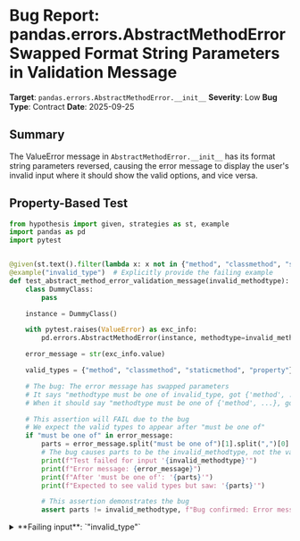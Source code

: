 # Bug Report: pandas.errors.AbstractMethodError Swapped Format String Parameters in Validation Message

**Target**: `pandas.errors.AbstractMethodError.__init__`
**Severity**: Low
**Bug Type**: Contract
**Date**: 2025-09-25

## Summary

The ValueError message in `AbstractMethodError.__init__` has its format string parameters reversed, causing the error message to display the user's invalid input where it should show the valid options, and vice versa.

## Property-Based Test

```python
from hypothesis import given, strategies as st, example
import pandas as pd
import pytest


@given(st.text().filter(lambda x: x not in {"method", "classmethod", "staticmethod", "property"}))
@example("invalid_type")  # Explicitly provide the failing example
def test_abstract_method_error_validation_message(invalid_methodtype):
    class DummyClass:
        pass

    instance = DummyClass()

    with pytest.raises(ValueError) as exc_info:
        pd.errors.AbstractMethodError(instance, methodtype=invalid_methodtype)

    error_message = str(exc_info.value)

    valid_types = {"method", "classmethod", "staticmethod", "property"}

    # The bug: The error message has swapped parameters
    # It says "methodtype must be one of invalid_type, got {'method', ...} instead"
    # When it should say "methodtype must be one of {'method', ...}, got invalid_type instead"

    # This assertion will FAIL due to the bug
    # We expect the valid types to appear after "must be one of"
    if "must be one of" in error_message:
        parts = error_message.split("must be one of")[1].split(",")[0].strip()
        # The bug causes parts to be the invalid_methodtype, not the valid types
        print(f"Test failed for input '{invalid_methodtype}'")
        print(f"Error message: {error_message}")
        print(f"After 'must be one of': '{parts}'")
        print(f"Expected to see valid types but saw: '{parts}'")

        # This assertion demonstrates the bug
        assert parts != invalid_methodtype, f"Bug confirmed: Error message has swapped parameters. The invalid input '{invalid_methodtype}' appears where valid options should be."
```

<details>

<summary>
**Failing input**: `"invalid_type"`
</summary>
```
============================= test session starts ==============================
platform linux -- Python 3.13.2, pytest-8.4.1, pluggy-1.5.0 -- /home/npc/miniconda/bin/python3
cachedir: .pytest_cache
hypothesis profile 'default'
rootdir: /home/npc/pbt/agentic-pbt/worker_/63
plugins: anyio-4.9.0, hypothesis-6.139.1, asyncio-1.2.0, langsmith-0.4.29
asyncio: mode=Mode.STRICT, debug=False, asyncio_default_fixture_loop_scope=None, asyncio_default_test_loop_scope=function
collecting ... collected 1 item

hypo.py::test_abstract_method_error_validation_message Test failed for input 'invalid_type'
Error message: methodtype must be one of invalid_type, got {'staticmethod', 'classmethod', 'property', 'method'} instead.
After 'must be one of': 'invalid_type'
Expected to see valid types but saw: 'invalid_type'
FAILED

=================================== FAILURES ===================================
________________ test_abstract_method_error_validation_message _________________

    @given(st.text().filter(lambda x: x not in {"method", "classmethod", "staticmethod", "property"}))
>   @example("invalid_type")  # Explicitly provide the failing example
                   ^^^

hypo.py:7:
_ _ _ _ _ _ _ _ _ _ _ _ _ _ _ _ _ _ _ _ _ _ _ _ _ _ _ _ _ _ _ _ _ _ _ _ _ _ _ _
/home/npc/miniconda/lib/python3.13/site-packages/hypothesis/core.py:1613: in _raise_to_user
    raise the_error_hypothesis_found
_ _ _ _ _ _ _ _ _ _ _ _ _ _ _ _ _ _ _ _ _ _ _ _ _ _ _ _ _ _ _ _ _ _ _ _ _ _ _ _

invalid_methodtype = 'invalid_type'

    @given(st.text().filter(lambda x: x not in {"method", "classmethod", "staticmethod", "property"}))
    @example("invalid_type")  # Explicitly provide the failing example
    def test_abstract_method_error_validation_message(invalid_methodtype):
        class DummyClass:
            pass

        instance = DummyClass()

        with pytest.raises(ValueError) as exc_info:
            pd.errors.AbstractMethodError(instance, methodtype=invalid_methodtype)

        error_message = str(exc_info.value)

        valid_types = {"method", "classmethod", "staticmethod", "property"}

        # The bug: The error message has swapped parameters
        # It says "methodtype must be one of invalid_type, got {'method', ...} instead"
        # When it should say "methodtype must be one of {'method', ...}, got invalid_type instead"

        # This assertion will FAIL due to the bug
        # We expect the valid types to appear after "must be one of"
        if "must be one of" in error_message:
            parts = error_message.split("must be one of")[1].split(",")[0].strip()
            # The bug causes parts to be the invalid_methodtype, not the valid types
            print(f"Test failed for input '{invalid_methodtype}'")
            print(f"Error message: {error_message}")
            print(f"After 'must be one of': '{parts}'")
            print(f"Expected to see valid types but saw: '{parts}'")

            # This assertion demonstrates the bug
>           assert parts != invalid_methodtype, f"Bug confirmed: Error message has swapped parameters. The invalid input '{invalid_methodtype}' appears where valid options should be."
E           AssertionError: Bug confirmed: Error message has swapped parameters. The invalid input 'invalid_type' appears where valid options should be.
E           assert 'invalid_type' != 'invalid_type'
E           Falsifying explicit example: test_abstract_method_error_validation_message(
E               invalid_methodtype='invalid_type',
E           )

hypo.py:36: AssertionError
=========================== short test summary info ============================
FAILED hypo.py::test_abstract_method_error_validation_message - AssertionErro...
============================== 1 failed in 0.35s ===============================
```
</details>

## Reproducing the Bug

```python
import pandas as pd


class DummyClass:
    pass


instance = DummyClass()

try:
    pd.errors.AbstractMethodError(instance, methodtype="invalid_type")
except ValueError as e:
    print(f"Error message: {e}")
```

<details>

<summary>
ValueError with incorrect parameter order in message
</summary>
```
Error message: methodtype must be one of invalid_type, got {'method', 'classmethod', 'staticmethod', 'property'} instead.
```
</details>

## Why This Is A Bug

This violates the universal convention for error messages in Python and programming in general. When an error message uses the pattern "must be one of X, got Y instead", developers universally expect:
- X to be the set of valid options
- Y to be their invalid input

The current implementation has these reversed due to incorrect variable placement in the f-string on line 298 of `pandas/errors/__init__.py`. The code currently reads:
```python
f"methodtype must be one of {methodtype}, got {types} instead."
```

Where:
- `methodtype` contains the user's invalid input (e.g., "invalid_type")
- `types` contains the valid options set `{"method", "classmethod", "staticmethod", "property"}`

This creates a confusing error message that tells users their invalid input is what's expected, and the valid options are what they incorrectly provided. While the validation logic itself works correctly (invalid values are properly rejected), the misleading error message significantly impacts developer experience during debugging.

## Relevant Context

The `AbstractMethodError` class is used throughout pandas to provide clear error messages when abstract methods are not implemented in concrete classes. The constructor accepts an optional `methodtype` parameter that must be one of four valid strings: "method", "classmethod", "staticmethod", or "property".

When an invalid `methodtype` is provided, the constructor raises a `ValueError` before the `AbstractMethodError` is created. This validation is important to ensure consistent error messages throughout the pandas codebase.

The bug is located in the pandas source at:
- File: `/home/npc/pbt/agentic-pbt/envs/pandas_env/lib/python3.13/site-packages/pandas/errors/__init__.py`
- Line: 298
- Function: `AbstractMethodError.__init__`

The pandas documentation for `AbstractMethodError` shows example usage but doesn't explicitly document the format of the validation error message. However, following Python's established conventions for error messages is essential for maintaining a consistent and intuitive developer experience.

## Proposed Fix

```diff
--- a/pandas/errors/__init__.py
+++ b/pandas/errors/__init__.py
@@ -295,7 +295,7 @@ class AbstractMethodError(NotImplementedError):
         types = {"method", "classmethod", "staticmethod", "property"}
         if methodtype not in types:
             raise ValueError(
-                f"methodtype must be one of {methodtype}, got {types} instead."
+                f"methodtype must be one of {types}, got {methodtype} instead."
             )
         self.methodtype = methodtype
         self.class_instance = class_instance
```